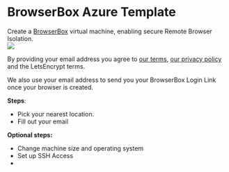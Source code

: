 <h1>BrowserBox Azure Template</h1>

Create a [BrowserBox](https://github.com/BrowserBox/BrowserBox) virtual machine, enabling secure Remote Browser Isolation.
<br><img src=https://dosyago.com/favicon.ico>

By providing your email address you agree to [our terms](https://dosyago.com/terms.txt), [our privacy policy](https://dosyago.com/privacy.txt) and the LetsEncrypt terms. 

We also use your email address to send you your BrowserBox Login Link once your browser is created.

**Steps**:

- Pick your nearest location.
- Fill out your email

**Optional steps:**

- Change machine size and operating system
- Set up SSH Access
- 
